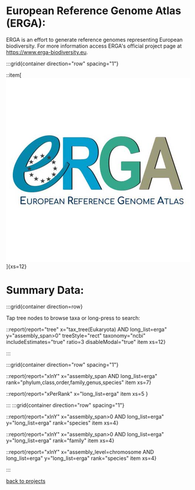 # European Reference Genome Atlas (ERGA):
ERGA is an effort to generate reference genomes representing European biodiversity. For more information access ERGA's official project page at https://www.erga-biodiversity.eu.


:::grid{container direction="row" spacing="1"}

::item[![GoaT](/static/images/ERGA_logo_square.jpg)]{xs=12}

# Summary Data:

:::grid{container direction=row}

Tap tree nodes to browse taxa or long-press to search:

::report{report="tree" x="tax_tree(Eukaryota) AND long_list=erga" y="assembly_span>0" treeStyle="rect" taxonomy="ncbi" includeEstimates="true" ratio=3 disableModal="true" item xs=12}

:::


:::grid{container direction="row" spacing="1"}

::report{report="xInY" x="assembly_span AND long_list=erga" rank="phylum,class,order,family,genus,species" item xs=7}

::report{report="xPerRank" x="long_list=erga" item xs=5 }

:::
:::grid{container direction="row" spacing="1"}

::report{report="xInY" x="assembly_span>0 AND long_list=erga" y="long_list=erga" rank="species" item xs=4}

::report{report="xInY" x="assembly_span>0 AND long_list=erga" y="long_list=erga" rank="family" item xs=4}

::report{report="xInY" x="assembly_level=chromosome AND long_list=erga" y="long_list=erga" rank="species" item xs=4}


:::


[back to projects](/projects)
